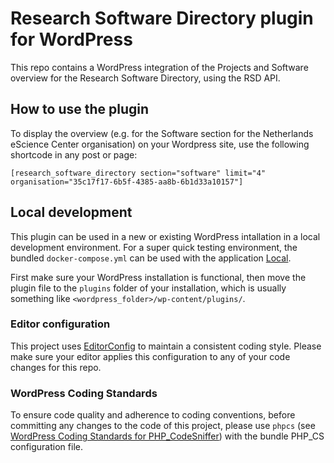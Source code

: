 # Research Software Directory plugin for WordPress

This repo contains a WordPress integration of the Projects and Software overview for the Research Software Directory, using the RSD API.

## How to use the plugin

To display the overview (e.g. for the Software section for the Netherlands eScience Center organisation) on your Wordpress site, use the following shortcode in any post or page:
```shell
[research_software_directory section="software" limit="4" organisation="35c17f17-6b5f-4385-aa8b-6b1d33a10157"]
```

## Local development

This plugin can be used in a new or existing WordPress intallation in a local development environment. For a super quick testing environment, the bundled `docker-compose.yml` can be used with the application [Local](https://localwp.com/).

First make sure your WordPress installation is functional, then move the plugin file to the `plugins` folder of your installation, which is usually something like `<wordpress_folder>/wp-content/plugins/`.

### Editor configuration

This project uses [EditorConfig](https://editorconfig.org/) to maintain a consistent coding style. Please make sure your editor applies this configuration to any of your code changes for this repo.

### WordPress Coding Standards

To ensure code quality and adherence to coding conventions, before committing any changes to the code of this project, please use `phpcs` (see [WordPress Coding Standards for PHP_CodeSniffer](https://github.com/WordPress/WordPress-Coding-Standards)) with the bundle PHP_CS configuration file.

